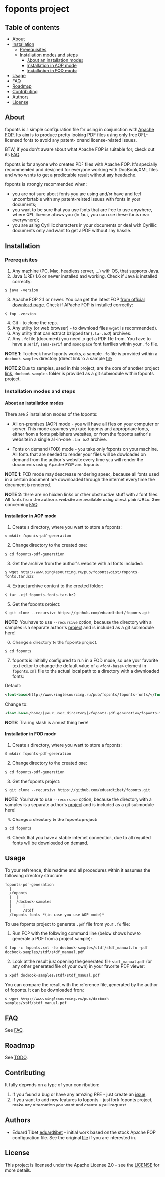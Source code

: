 # foponts project

## Table of contents
<!-- TOC started -->

 * [About](#about)
 * [Installation](#installation)
   * [Prerequisites](#prerequisites)
   * [Installation modes and steps](#installation-modes-and-steps)
   	 * [About an installation modes](#about-an-installation-modes)
     * [Installation in AOP mode](#installation-in-aop-mode)
     * [Installation in FOD mode](#installation-in-fod-mode)
 * [Usage](#usage)
 * [FAQ](#faq)
 * [Roadmap](#roadmap)
 * [Contributing](#contributing)
 * [Authors](#authors)
 * [License](#license)
 

<!-- TOC ended -->

## About

foponts is a simple configuration file for using in conjunction with [Apache FOP](https://xmlgraphics.apache.org/fop). Its aim is to produce pretty looking PDF files using only free OFL-licensed fonts to avoid any patent- or/and license-related issues.

BTW, if you don't aware about what Apache FOP is suitable for, check out its [FAQ](https://xmlgraphics.apache.org/fop/faq.html).

foponts is for anyone who creates PDF files with Apache FOP. It's specially recommended and designed for everyone working with DocBook/XML files and who wants to get a predictable result without any headache.

foponts is strongly recommended when:
- you are not sure about fonts you are using and/or have and feel uncomfortable with any patent-related issues with fonts in your documents;
- you want to be sure that you use fonts that are free to use anywhere, where OFL license allows you (in fact, you can use these fonts near everywhere);
- you are using Cyrillic characters in your documents or deal with Cyrillic documents only and want to get a PDF without any hassle.


## Installation

### Prerequisites

1. Any machine (PC, Mac, headless server, ...) with OS, that supports Java.
2. Java (JRE) 1.6 or newer installed and working. Check if Java is installed correctly:

```
$ java -version
```

3. Apache FOP 2.1 or newer. You can get the latest FOP [from official download page](https://xmlgraphics.apache.org/fop/download.html). Check if APache FOP is installed correctly:

```
$ fop -version
```

4. Git - to clone the repo.
5. Any utility (or web browser) - to download files (`wget` is recommended).
6. Any utility that can extract bzipped tar (`.tar.bz2`) archives.
7. Any `.fo` file (document) you need to get a PDF file from. You have to have a `serif`, `sans-serif` and `monospace` font families within your `.fo` file.

**NOTE 1**: To check how foponts works, a sample `.fo` file is provided within a `docbook-samples` directory (direct link to a sample [file](https://github.com/eduardtibet/docbook-samples/blob/67a87ce684ac4a6baacdb12a26528aeb585b5eeb/stdf/stdf_manual.fo)

**NOTE 2** Due to samples, used in this project, are the core of another project [link](https://github.com/eduardtibet/docbook-samples/), `docbook-samples` folder is provided as a git submodule within foponts project.

### Installation modes and steps

#### About an installation modes

There are 2 installation modes of the foponts:

 - All on-premises (AOP) mode - you will have all files on your computer or server. This mode assumes you take foponts and appropriate fonts, either from a fonts publishers websites, or from the foponts author's website in a single all-in-one `.tar.bz2` archive.

 - Fonts on demand (FOD) mode - you take only foponts on your machine. All fonts that are needed to render your files will be dowloaded on demand from the author's website every time you will render the documents using Apache FOP and foponts.
 
**NOTE 1**: FOD mode may descrease rendering speed, because all fonts used in a certain document are downloaded through the internet every time the document is rendered.

**NOTE 2**: there are no hidden links or other obstructive stuff with a font files. All fonts from the author's website are available using direct plain URLs. See concerning [FAQ](FAQ.md#im-scared-about-downloading-fonts-from-the-authors-website-it-can-be-a-fraud).

#### Installation in AOP mode

1. Create a directory, where you want to store a foponts:

```
$ mkdir foponts-pdf-generation
```

2. Change directory to the created one:

```
$ cd foponts-pdf-generation
```

3. Get the archive from the author's website with all fonts included:

```
$ wget http://www.singlesourcing.ru/pub/foponts/dist/foponts-fonts.tar.bz2
```


4. Extract archive content to the created folder:

```
$ tar -xjf foponts-fonts.tar.bz2
```

5. Get the foponts project:

```
$ git clone --recursive https://github.com/eduardtibet/foponts.git
```

**NOTE:** You have to use `--recursive` option, because the directory with a samples is a separate author's [project](https://github.com/eduardtibet/docbook-samples) and is included as a git submodule here!

6. Change a directory to the foponts project:

```
$ cd foponts
```

7. foponts is initially configured to run in a FOD mode, so use your favorite text editor to change the default value of a `<font-base>` element in `foponts.xml` file to the actual local path to a directory with a downloaded fonts:

Default:

```xml
<font-base>http://www.singlesourcing.ru/pub/foponts/foponts-fonts/</font-base>
```

Change to:
```xml
<font-base>/home/[your_user_directory]/foponts-pdf-generation/foponts-fonts/</font-base>
```

**NOTE:** Trailing slash is a must thing here!

#### Installation in FOD mode

1. Create a directory, where you want to store a foponts:

```
$ mkdir foponts-pdf-generation
```

2. Change directory to the created one:

```
$ cd foponts-pdf-generation
```

3. Get the foponts project:

```
$ git clone --recursive https://github.com/eduardtibet/foponts.git
```

**NOTE:** You have to use `--recursive` option, because the directory with a samples is a separate author's [project](https://github.com/eduardtibet/docbook-samples) and is included as a git submodule here!

4. Change a directory to the foponts project:

```
$ cd foponts
```

6. Check that you have a stable internet connection, due to all requited fonts will be downloaded on demand.


## Usage

To your reference, this readme and all procedures within it assumes the following directory structure:
```
foponts-pdf-generation
  |
  /foponts
  |  |
  |  /docbook-samples
  |     |
  |     /stdf
  /foponts-fonts *(in case you use AOP mode)*
```

To use foponts project to generate `.pdf` file from your `.fo` file: 

1. Run FOP with the following command line (below shows how to generate a PDF from a project sample):

```
$ fop -c foponts.xml -fo docbook-samples/stdf/stdf_manual.fo -pdf docbook-samples/stdf/stdf_manual.pdf
```

2. Look at the result just opening the generated file `stdf_manual.pdf` (or any other generated file of your own) in your favorite PDF viewer:

```
$ xpdf docbook-samples/stdf/stdf_manual.pdf
```

You can compare the result with the reference file, generated by the author of foponts. It can be downloaded from:

```
$ wget http://www.singlesourcing.ru/pub/docbook-samples/stdf/stdf_manual.pdf
```


## FAQ

See [FAQ](FAQ.md).

## Roadmap

See [TODO](TODO.md).

## Contributing

It fully depends on a type of your contribution:

1. If you found a bug or have any amazing RFE - just create an [issue](https://github.com/eduardtibet/foponts/issues). 
2. If you want to add new features to foponts - just fork foponts project, make any alternation you want and create a pull request.


## Authors

* Eduard Tibet [eduardtibet](https://github.com/eduardtibet) - initial work based on the stock Apache FOP configuration file. See the original [file](http://svn.apache.org/viewvc/xmlgraphics/fop/tags/fop-2_1/conf/fop.xconf) if you are interested in.

## License

This project is licensed under the Apache License 2.0 - see the [LICENSE](LICENSE) for more details.
